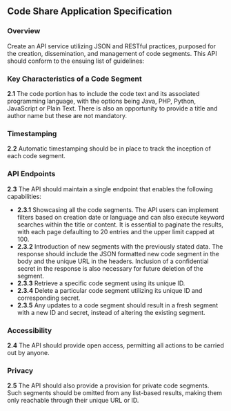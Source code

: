 ## Code Share Application Specification

### Overview
Create an API service utilizing JSON and RESTful practices, purposed for the creation, dissemination, and management of code segments. This API should conform to the ensuing list of guidelines:

### Key Characteristics of a Code Segment
**2.1** The code portion has to include the code text and its associated programming language, with the options being Java, PHP, Python, JavaScript or Plain Text. There is also an opportunity to provide a title and author name but these are not mandatory.

### Timestamping
**2.2** Automatic timestamping should be in place to track the inception of each code segment.

### API Endpoints
**2.3** The API should maintain a single endpoint that enables the following capabilities:

- **2.3.1** Showcasing all the code segments. The API users can implement filters based on creation date or language and can also execute keyword searches within the title or content. It is essential to paginate the results, with each page defaulting to 20 entries and the upper limit capped at 100.
- **2.3.2** Introduction of new segments with the previously stated data. The response should include the JSON formatted new code segment in the body and the unique URL in the headers. Inclusion of a confidential secret in the response is also necessary for future deletion of the segment.
- **2.3.3** Retrieve a specific code segment using its unique ID.
- **2.3.4** Delete a particular code segment utilizing its unique ID and corresponding secret.
- **2.3.5** Any updates to a code segment should result in a fresh segment with a new ID and secret, instead of altering the existing segment.

### Accessibility
**2.4** The API should provide open access, permitting all actions to be carried out by anyone.

### Privacy
**2.5** The API should also provide a provision for private code segments. Such segments should be omitted from any list-based results, making them only reachable through their unique URL or ID.
